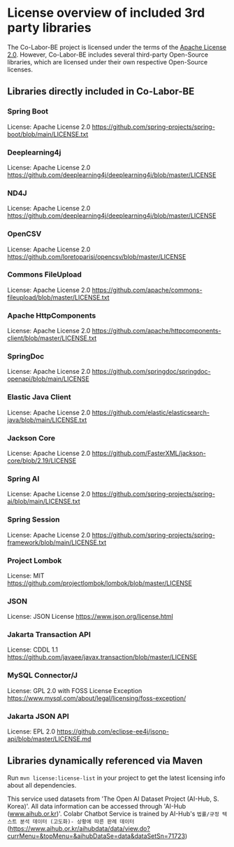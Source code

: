 # License overview of included 3rd party libraries

The Co-Labor-BE project is licensed under the terms of the [Apache License 2.0](LICENSE.md).
However, Co-Labor-BE includes several third-party Open-Source libraries,
which are licensed under their own respective Open-Source licenses.

## Libraries directly included in Co-Labor-BE

### Spring Boot

License: Apache License 2.0
https://github.com/spring-projects/spring-boot/blob/main/LICENSE.txt

### Deeplearning4j

License: Apache License 2.0
https://github.com/deeplearning4j/deeplearning4j/blob/master/LICENSE

### ND4J

License: Apache License 2.0
https://github.com/deeplearning4j/deeplearning4j/blob/master/LICENSE

### OpenCSV

License: Apache License 2.0
https://github.com/loretoparisi/opencsv/blob/master/LICENSE

### Commons FileUpload

License: Apache License 2.0
https://github.com/apache/commons-fileupload/blob/master/LICENSE.txt

### Apache HttpComponents

License: Apache License 2.0
https://github.com/apache/httpcomponents-client/blob/master/LICENSE.txt

### SpringDoc

License: Apache License 2.0
https://github.com/springdoc/springdoc-openapi/blob/main/LICENSE

### Elastic Java Client

License: Apache License 2.0
https://github.com/elastic/elasticsearch-java/blob/main/LICENSE.txt

### Jackson Core

License: Apache License 2.0
https://github.com/FasterXML/jackson-core/blob/2.19/LICENSE

### Spring AI

License: Apache License 2.0
https://github.com/spring-projects/spring-ai/blob/main/LICENSE.txt

### Spring Session

License: Apache License 2.0
https://github.com/spring-projects/spring-framework/blob/main/LICENSE.txt

### Project Lombok

License: MIT
https://github.com/projectlombok/lombok/blob/master/LICENSE

### JSON

License: JSON License
https://www.json.org/license.html

### Jakarta Transaction API

License: CDDL 1.1
https://github.com/javaee/javax.transaction/blob/master/LICENSE

### MySQL Connector/J

License: GPL 2.0 with FOSS License Exception
https://www.mysql.com/about/legal/licensing/foss-exception/

### Jakarta JSON API

License: EPL 2.0
https://github.com/eclipse-ee4j/jsonp-api/blob/master/LICENSE.md

## Libraries dynamically referenced via Maven

Run `mvn license:license-list` in your project to get the latest licensing info about all dependencies.

This service used datasets from 'The Open AI Dataset Project (AI-Hub, S. Korea)'. All data information can be accessed through 'AI-Hub (www.aihub.or.kr)'.
Colabr Chatbot Service is trained by AI-Hub's `법률/규정 텍스트 분석 데이터 (고도화)- 상황에 따른 판례 데이터` (https://www.aihub.or.kr/aihubdata/data/view.do?currMenu=&topMenu=&aihubDataSe=data&dataSetSn=71723)
